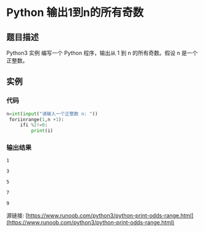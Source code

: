 # Python 输出1到n的所有奇数

## 题目描述
Python3 实例
编写一个 Python 程序，输出从 1 到 n 的所有奇数。假设 n 是一个正整数。

## 实例
### 代码
```python
n=int(input("请输入一个正整数 n: "))
 foriinrange(1,n +1):
     ifi %2!=0:
         print(i)
```
### 输出结果
```
1
3
5
7
9
```
源链接: [https://www.runoob.com/python3/python-print-odds-range.html](https://www.runoob.com/python3/python-print-odds-range.html)